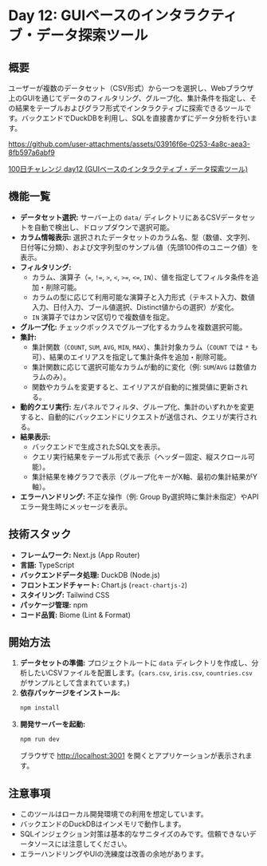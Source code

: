 # Day 12: GUIベースのインタラクティブ・データ探索ツール

## 概要

ユーザーが複数のデータセット（CSV形式）から一つを選択し、Webブラウザ上のGUIを通じてデータのフィルタリング、グループ化、集計条件を指定し、その結果をテーブルおよびグラフ形式でインタラクティブに探索できるツールです。バックエンドでDuckDBを利用し、SQLを直接書かずにデータ分析を行います。

https://github.com/user-attachments/assets/03916f6e-0253-4a8c-aea3-8fb597a6abf9

[100日チャレンジ day12 (GUIベースのインタラクティブ・データ探索ツール)](https://zenn.dev/gin_nazo/scraps/18e06e899e1420)

## 機能一覧

-   **データセット選択:** サーバー上の `data/` ディレクトリにあるCSVデータセットを自動で検出し、ドロップダウンで選択可能。
-   **カラム情報表示:** 選択されたデータセットのカラム名、型（数値、文字列、日付等に分類）、および文字列型のサンプル値（先頭100件のユニーク値）を表示。
-   **フィルタリング:**
    -   カラム、演算子（`=`, `!=`, `>`, `<`, `>=`, `<=`, `IN`）、値を指定してフィルタ条件を追加・削除可能。
    -   カラムの型に応じて利用可能な演算子と入力形式（テキスト入力、数値入力、日付入力、ブール値選択、Distinct値からの選択）が変化。
    -   `IN` 演算子ではカンマ区切りで複数値を指定。
-   **グループ化:** チェックボックスでグループ化するカラムを複数選択可能。
-   **集計:**
    -   集計関数（`COUNT`, `SUM`, `AVG`, `MIN`, `MAX`）、集計対象カラム（`COUNT` では `*` も可）、結果のエイリアスを指定して集計条件を追加・削除可能。
    -   集計関数に応じて選択可能なカラムが動的に変化（例: `SUM`/`AVG` は数値カラムのみ）。
    -   関数やカラムを変更すると、エイリアスが自動的に推奨値に更新される。
-   **動的クエリ実行:** 左パネルでフィルタ、グループ化、集計のいずれかを変更すると、自動的にバックエンドにリクエストが送信され、クエリが実行される。
-   **結果表示:**
    -   バックエンドで生成されたSQL文を表示。
    -   クエリ実行結果をテーブル形式で表示（ヘッダー固定、縦スクロール可能）。
    -   集計結果を棒グラフで表示（グループ化キーがX軸、最初の集計結果がY軸）。
-   **エラーハンドリング:** 不正な操作（例: Group By選択時に集計未指定）やAPIエラー発生時にメッセージを表示。

## 技術スタック

-   **フレームワーク:** Next.js (App Router)
-   **言語:** TypeScript
-   **バックエンドデータ処理:** DuckDB (Node.js)
-   **フロントエンドチャート:** Chart.js (`react-chartjs-2`)
-   **スタイリング:** Tailwind CSS
-   **パッケージ管理:** npm
-   **コード品質:** Biome (Lint & Format)

## 開始方法

1.  **データセットの準備:** プロジェクトルートに `data` ディレクトリを作成し、分析したいCSVファイルを配置します。(`cars.csv`, `iris.csv`, `countries.csv` がサンプルとして含まれています。)
2.  **依存パッケージをインストール:**
    ```bash
    npm install
    ```
3.  **開発サーバーを起動:**
    ```bash
    npm run dev
    ```
    ブラウザで [http://localhost:3001](http://localhost:3001) を開くとアプリケーションが表示されます。

## 注意事項

-   このツールはローカル開発環境での利用を想定しています。
-   バックエンドのDuckDBはインメモリで動作します。
-   SQLインジェクション対策は基本的なサニタイズのみです。信頼できないデータソースには注意してください。
-   エラーハンドリングやUIの洗練度は改善の余地があります。
